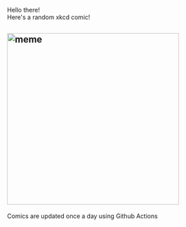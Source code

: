 Hello there! <br>Here's a random xkcd comic!<br>
## <img src="https://imgs.xkcd.com/comics/overqualified.png" alt="meme" width="400"/><br>
Comics are updated once a day using Github Actions